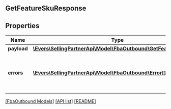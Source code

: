 ## GetFeatureSkuResponse

## Properties

Name | Type | Description | Notes
------------ | ------------- | ------------- | -------------
**payload** | [**\Evers\SellingPartnerApi\Model\FbaOutbound\GetFeatureSkuResult**](GetFeatureSkuResult.md) |  | [optional]
**errors** | [**\Evers\SellingPartnerApi\Model\FbaOutbound\Error[]**](Error.md) | A list of error responses returned when a request is unsuccessful. | [optional]

[[FbaOutbound Models]](../) [[API list]](../../Api) [[README]](../../../README.md)
